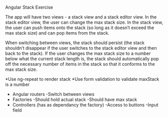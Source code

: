 Angular Stack Exercise

The app will have two views - a stack view and a stack editor view. In the stack editor view, the user can change the max stack size. In the stack view, the user can push items onto the stack (so long as it doesn’t exceed the max stack size) and can pop items from the stack. 

When switching between views, the stack should persist (the stack shouldn’t disappear if the user switches to the stack editor view and then back to the stack). If the user changes the max stack size to a number below what the current stack length is, the stack should automatically pop off the necessary number of items in the stack so that it conforms to the max stack size. 


*Use ng-repeat to render stack 
*Use form validation to validate maxStack is a number

* Angular routers
 -Switch between views 
* Factories
 -Should hold actual stack
 -Should have max stack 
* Controllers (has as dependancy the factory)
 -Access to buttons
 -Input field

